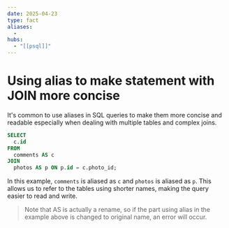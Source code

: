 ```yaml
---
date: 2025-04-23
type: fact
aliases:
  -
hubs:
  - "[[psql]]"
---
```


# Using alias to make statement with JOIN more concise

It's common to use aliases in SQL queries to make them more concise and readable especially when dealing with multiple tables and complex joins.

```sql
SELECT
  c.id
FROM
  comments AS c
JOIN
  photos AS p ON p.id = c.photo_id;
```

In this example, `comments` is aliased as `c` and `photos` is aliased as `p`. This allows us to refer to the tables using shorter names, making the query easier to read and write.

> Note that AS is actually a rename, so if the part using alias in the example above is changed to original name, an error will occur.
